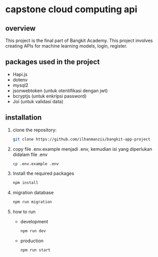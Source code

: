 # capstone cloud computing api

## overview

This project is the final part of Bangkit Academy. This project involves creating APIs for machine learning models, login, register.

## packages used in the project

- Hapi.js
- dotenv
- mysql2
- jsonwebtoken (untuk otentifikasi dengan jwt)
- bcryptjs (untuk enkripsi password)
- Joi (untuk validasi data)

## installation

1. clone the repository:
   ```sh
   git clone https://github.com/ilhanmanzis/bangkit-app-project
   ```

2. copy file .env.example menjadi .env, kemudian isi yang diperlukan didalam file .env
   ```sh
   cp .env.example .env
   ```

3. Install the required packages
   ```sh
   npm install
   ```

4. migration database
   ```sh
   npm run migration
   ```

5. how to run
   - development
     ```sh
     npm run dev
     ```
   - production
     ```sh
     npm run start
     ```
